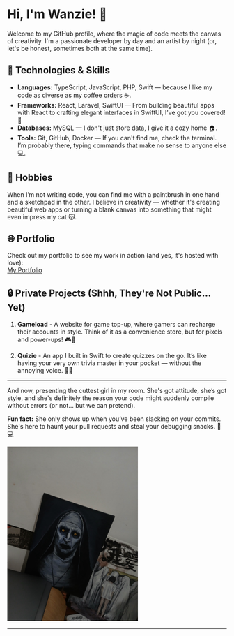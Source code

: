 # Hi, I'm Wanzie! 👋

Welcome to my GitHub profile, where the magic of code meets the canvas of creativity. I'm a passionate developer by day and an artist by night (or, let's be honest, sometimes both at the same time).

## 🚀 Technologies & Skills

<ul>
  <li><strong>Languages:</strong> TypeScript, JavaScript, PHP, Swift — because I like my code as diverse as my coffee orders ☕.</li>
  <li><strong>Frameworks:</strong> React, Laravel, SwiftUI — From building beautiful apps with React to crafting elegant interfaces in SwiftUI, I’ve got you covered! 🚀</li>
  <li><strong>Databases:</strong> MySQL — I don't just store data, I give it a cozy home 🏠.</li>
  <li><strong>Tools:</strong> Git, GitHub, Docker — If you can't find me, check the terminal. I’m probably there, typing commands that make no sense to anyone else 💻.</li>
</ul>

## 🎨 Hobbies

When I’m not writing code, you can find me with a paintbrush in one hand and a sketchpad in the other. I believe in creativity — whether it's creating beautiful web apps or turning a blank canvas into something that might even impress my cat 🐱. 

## 🌐 Portfolio

Check out my portfolio to see my work in action (and yes, it's hosted with love):  
<a href="https://wanzie.vercel.app" target="_blank" rel="noopener noreferrer">My Portfolio</a>

## 🔒 Private Projects (Shhh, They're Not Public... Yet)

1. **Gameload** - A website for game top-up, where gamers can recharge their accounts in style. Think of it as a convenience store, but for pixels and power-ups! 🎮💸
   
2. **Quizie** - An app I built in Swift to create quizzes on the go. It’s like having your very own trivia master in your pocket — without the annoying voice. 🧠💡

---

And now, presenting the cuttest girl in my room. She's got attitude, she’s got style, and she's definitely the reason your code might suddenly compile without errors (or not... but we can pretend). 

**Fun fact:** She only shows up when you’ve been slacking on your commits. She's here to haunt your pull requests and steal your debugging snacks. 💅💻

<img src="assets/assets/beautiful-lady.jpeg" alt="Valk Ghost Artwork" width="300" />

---
